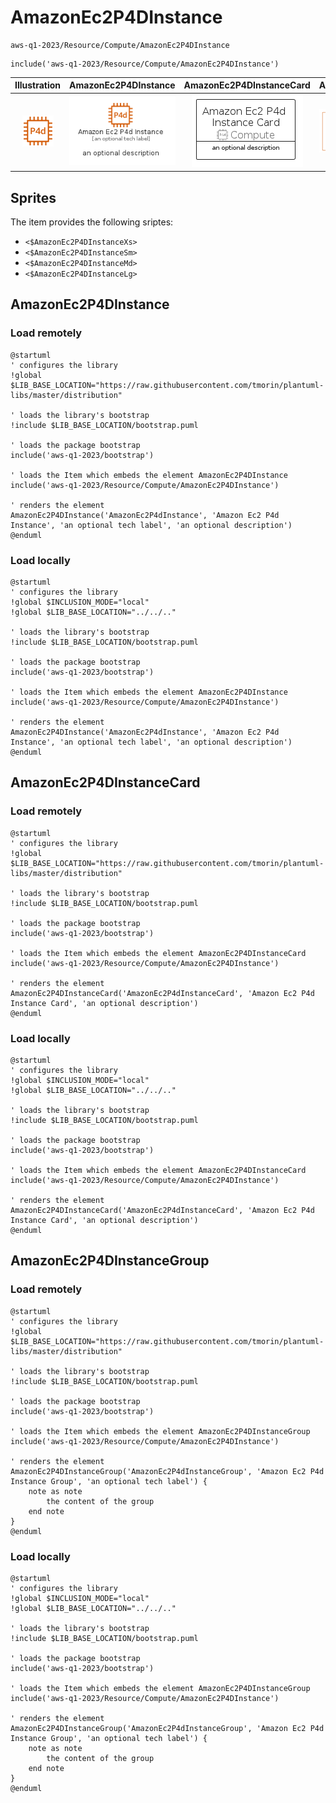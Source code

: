 # AmazonEc2P4DInstance


```text
aws-q1-2023/Resource/Compute/AmazonEc2P4DInstance
```

```text
include('aws-q1-2023/Resource/Compute/AmazonEc2P4DInstance')
```



| Illustration | AmazonEc2P4DInstance | AmazonEc2P4DInstanceCard | AmazonEc2P4DInstanceGroup |
| :---: | :---: | :---: | :---: |
| ![illustration for Illustration](../../../aws-q1-2023/Resource/Compute/AmazonEc2P4DInstance.png) | ![illustration for AmazonEc2P4DInstance](../../../aws-q1-2023/Resource/Compute/AmazonEc2P4DInstance.Local.png) | ![illustration for AmazonEc2P4DInstanceCard](../../../aws-q1-2023/Resource/Compute/AmazonEc2P4DInstanceCard.Local.png) | ![illustration for AmazonEc2P4DInstanceGroup](../../../aws-q1-2023/Resource/Compute/AmazonEc2P4DInstanceGroup.Local.png) |



## Sprites
The item provides the following sriptes:

- `<$AmazonEc2P4DInstanceXs>`
- `<$AmazonEc2P4DInstanceSm>`
- `<$AmazonEc2P4DInstanceMd>`
- `<$AmazonEc2P4DInstanceLg>`





## AmazonEc2P4DInstance

### Load remotely
```plantuml
@startuml
' configures the library
!global $LIB_BASE_LOCATION="https://raw.githubusercontent.com/tmorin/plantuml-libs/master/distribution"

' loads the library's bootstrap
!include $LIB_BASE_LOCATION/bootstrap.puml

' loads the package bootstrap
include('aws-q1-2023/bootstrap')

' loads the Item which embeds the element AmazonEc2P4DInstance
include('aws-q1-2023/Resource/Compute/AmazonEc2P4DInstance')

' renders the element
AmazonEc2P4DInstance('AmazonEc2P4dInstance', 'Amazon Ec2 P4d Instance', 'an optional tech label', 'an optional description')
@enduml
```

### Load locally
```plantuml
@startuml
' configures the library
!global $INCLUSION_MODE="local"
!global $LIB_BASE_LOCATION="../../.."

' loads the library's bootstrap
!include $LIB_BASE_LOCATION/bootstrap.puml

' loads the package bootstrap
include('aws-q1-2023/bootstrap')

' loads the Item which embeds the element AmazonEc2P4DInstance
include('aws-q1-2023/Resource/Compute/AmazonEc2P4DInstance')

' renders the element
AmazonEc2P4DInstance('AmazonEc2P4dInstance', 'Amazon Ec2 P4d Instance', 'an optional tech label', 'an optional description')
@enduml
```

## AmazonEc2P4DInstanceCard

### Load remotely
```plantuml
@startuml
' configures the library
!global $LIB_BASE_LOCATION="https://raw.githubusercontent.com/tmorin/plantuml-libs/master/distribution"

' loads the library's bootstrap
!include $LIB_BASE_LOCATION/bootstrap.puml

' loads the package bootstrap
include('aws-q1-2023/bootstrap')

' loads the Item which embeds the element AmazonEc2P4DInstanceCard
include('aws-q1-2023/Resource/Compute/AmazonEc2P4DInstance')

' renders the element
AmazonEc2P4DInstanceCard('AmazonEc2P4dInstanceCard', 'Amazon Ec2 P4d Instance Card', 'an optional description')
@enduml
```

### Load locally
```plantuml
@startuml
' configures the library
!global $INCLUSION_MODE="local"
!global $LIB_BASE_LOCATION="../../.."

' loads the library's bootstrap
!include $LIB_BASE_LOCATION/bootstrap.puml

' loads the package bootstrap
include('aws-q1-2023/bootstrap')

' loads the Item which embeds the element AmazonEc2P4DInstanceCard
include('aws-q1-2023/Resource/Compute/AmazonEc2P4DInstance')

' renders the element
AmazonEc2P4DInstanceCard('AmazonEc2P4dInstanceCard', 'Amazon Ec2 P4d Instance Card', 'an optional description')
@enduml
```

## AmazonEc2P4DInstanceGroup

### Load remotely
```plantuml
@startuml
' configures the library
!global $LIB_BASE_LOCATION="https://raw.githubusercontent.com/tmorin/plantuml-libs/master/distribution"

' loads the library's bootstrap
!include $LIB_BASE_LOCATION/bootstrap.puml

' loads the package bootstrap
include('aws-q1-2023/bootstrap')

' loads the Item which embeds the element AmazonEc2P4DInstanceGroup
include('aws-q1-2023/Resource/Compute/AmazonEc2P4DInstance')

' renders the element
AmazonEc2P4DInstanceGroup('AmazonEc2P4dInstanceGroup', 'Amazon Ec2 P4d Instance Group', 'an optional tech label') {
    note as note
        the content of the group
    end note
}
@enduml
```

### Load locally
```plantuml
@startuml
' configures the library
!global $INCLUSION_MODE="local"
!global $LIB_BASE_LOCATION="../../.."

' loads the library's bootstrap
!include $LIB_BASE_LOCATION/bootstrap.puml

' loads the package bootstrap
include('aws-q1-2023/bootstrap')

' loads the Item which embeds the element AmazonEc2P4DInstanceGroup
include('aws-q1-2023/Resource/Compute/AmazonEc2P4DInstance')

' renders the element
AmazonEc2P4DInstanceGroup('AmazonEc2P4dInstanceGroup', 'Amazon Ec2 P4d Instance Group', 'an optional tech label') {
    note as note
        the content of the group
    end note
}
@enduml
```

